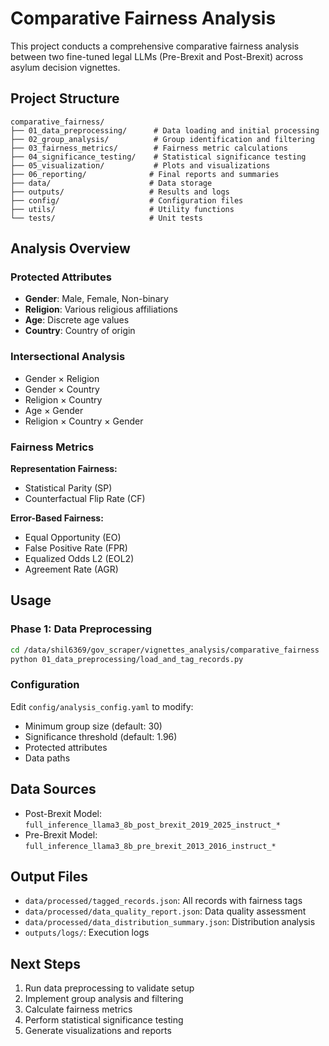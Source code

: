 # Comparative Fairness Analysis

This project conducts a comprehensive comparative fairness analysis between two fine-tuned legal LLMs (Pre-Brexit and Post-Brexit) across asylum decision vignettes.

## Project Structure

```
comparative_fairness/
├── 01_data_preprocessing/      # Data loading and initial processing
├── 02_group_analysis/          # Group identification and filtering
├── 03_fairness_metrics/        # Fairness metric calculations
├── 04_significance_testing/    # Statistical significance testing
├── 05_visualization/           # Plots and visualizations
├── 06_reporting/              # Final reports and summaries
├── data/                      # Data storage
├── outputs/                   # Results and logs
├── config/                    # Configuration files
├── utils/                     # Utility functions
└── tests/                     # Unit tests
```

## Analysis Overview

### Protected Attributes
- **Gender**: Male, Female, Non-binary
- **Religion**: Various religious affiliations
- **Age**: Discrete age values
- **Country**: Country of origin

### Intersectional Analysis
- Gender × Religion
- Gender × Country  
- Religion × Country
- Age × Gender
- Religion × Country × Gender

### Fairness Metrics

**Representation Fairness:**
- Statistical Parity (SP)
- Counterfactual Flip Rate (CF)

**Error-Based Fairness:**
- Equal Opportunity (EO)
- False Positive Rate (FPR)
- Equalized Odds L2 (EOL2)
- Agreement Rate (AGR)

## Usage

### Phase 1: Data Preprocessing
```bash
cd /data/shil6369/gov_scraper/vignettes_analysis/comparative_fairness
python 01_data_preprocessing/load_and_tag_records.py
```

### Configuration
Edit `config/analysis_config.yaml` to modify:
- Minimum group size (default: 30)
- Significance threshold (default: 1.96)
- Protected attributes
- Data paths

## Data Sources
- Post-Brexit Model: `full_inference_llama3_8b_post_brexit_2019_2025_instruct_*`
- Pre-Brexit Model: `full_inference_llama3_8b_pre_brexit_2013_2016_instruct_*`

## Output Files
- `data/processed/tagged_records.json`: All records with fairness tags
- `data/processed/data_quality_report.json`: Data quality assessment
- `data/processed/data_distribution_summary.json`: Distribution analysis
- `outputs/logs/`: Execution logs

## Next Steps
1. Run data preprocessing to validate setup
2. Implement group analysis and filtering
3. Calculate fairness metrics
4. Perform statistical significance testing
5. Generate visualizations and reports 